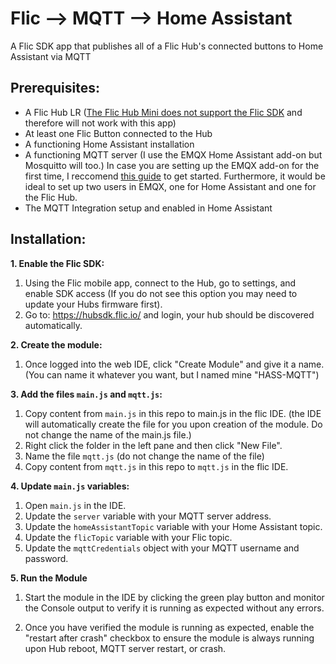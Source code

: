 # Flic --> MQTT --> Home Assistant

A Flic SDK app that publishes all of a Flic Hub's connected buttons to Home Assistant via MQTT

## Prerequisites:
* A Flic Hub LR ([The Flic Hub Mini does not support the Flic SDK](https://flic.io/flic-hubs#comparison-table) and therefore will not work with this app)
* At least one Flic Button connected to the Hub
* A functioning Home Assistant installation
* A functioning MQTT server (I use the EMQX Home Assistant add-on but Mosquitto will too.) In case you are setting up the EMQX add-on for the first time, I reccomend [this guide](https://smarthomescene.com/guides/setting-up-emqx-mqtt-broker-in-home-assistant/) to get started. Furthermore, it would be ideal to set up two users in EMQX, one for Home Assistant and one for the Flic Hub.
* The MQTT Integration setup and enabled in Home Assistant


## Installation:
**1. Enable the Flic SDK:**
1. Using the Flic mobile app, connect to the Hub, go to settings, and enable SDK access (If you do not see this option you may need to update your Hubs firmware first).
2.  Go to: <https://hubsdk.flic.io/> and login, your hub should be discovered automatically.

**2. Create the module:**
1. Once logged into the web IDE, click "Create Module" and give it a name. (You can name it whatever you want, but I named mine "HASS-MQTT")

**3. Add the files `main.js` and `mqtt.js`:**
1. Copy content from `main.js` in this repo to main.js in the flic IDE. (the IDE will automatically create the file for you upon creation of the module. Do not change the name of the main.js file.)
2. Right click the folder in the left pane and then click "New File".
3. Name the file `mqtt.js` (do not change the name of the file)
4. Copy content from `mqtt.js` in this repo to `mqtt.js` in the flic IDE.

**4. Update `main.js` variables:**
1. Open `main.js` in the IDE.
2. Update the `server` variable with your MQTT server address.
3. Update the `homeAssistantTopic` variable with your Home Assistant topic.
4. Update the `flicTopic` variable with your Flic topic.
5. Update the `mqttCredentials` object with your MQTT username and password.

**5. Run the Module**
1. Start the module in the IDE by clicking the green play button and monitor the Console output to verify it is running as expected without any errors.

2. Once you have verified the module is running as expected, enable the "restart after crash" checkbox to ensure the module is always running upon Hub reboot, MQTT server restart, or crash.